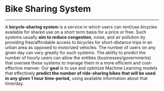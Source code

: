 # Bike Sharing System
---
A **bicycle-sharing system** is a service in which users can rent/use bicycles available for shared use on a short term basis for a price or free. Such systems usually **aim to reduce congestion**, noise, and air pollution by providing free/affordable access to bicycles for short-distance trips in an urban area as opposed to motorized vehicles. The number of users on any given day can vary greatly for such systems. The ability to predict the number of hourly users can allow the entities (businesses/governments) that oversee these systems to manage them in a more efficient and cost-effective manner. Our **goal** is to use and optimize Machine Learning models that effectively **predict the number of ride-sharing bikes that will be used in any given 1 hour time-period,** using available information about that time/day.

